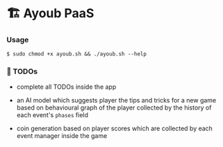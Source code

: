 
# 🏗 Ayoub PaaS


### Usage

```console
$ sudo chmod +x ayoub.sh && ./ayoub.sh --help
```

### 📌 TODOs

* complete all TODOs inside the app

* an AI model which suggests player the tips and tricks for a new game based on behavioural graph of the player collected by the history of each event's `phases` field

* coin generation based on player scores which are collected by each event manager inside the game